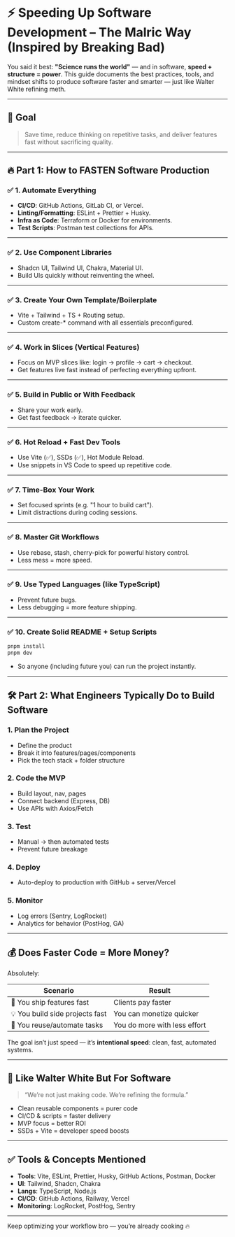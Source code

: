 # ⚡ Speeding Up Software Development – The Malric Way (Inspired by Breaking Bad)

You said it best: **"Science runs the world"** — and in software, **speed + structure = power**. This guide documents the best practices, tools, and mindset shifts to produce software faster and smarter — just like Walter White refining meth.

---

## 🚀 Goal

> Save time, reduce thinking on repetitive tasks, and deliver features fast without sacrificing quality.

---

## 🔥 Part 1: How to FASTEN Software Production

### ✅ 1. Automate Everything
- **CI/CD**: GitHub Actions, GitLab CI, or Vercel.
- **Linting/Formatting**: ESLint + Prettier + Husky.
- **Infra as Code**: Terraform or Docker for environments.
- **Test Scripts**: Postman test collections for APIs.

---

### ✅ 2. Use Component Libraries
- Shadcn UI, Tailwind UI, Chakra, Material UI.
- Build UIs quickly without reinventing the wheel.

---

### ✅ 3. Create Your Own Template/Boilerplate
- Vite + Tailwind + TS + Routing setup.
- Custom create-* command with all essentials preconfigured.

---

### ✅ 4. Work in Slices (Vertical Features)
- Focus on MVP slices like: login → profile → cart → checkout.
- Get features live fast instead of perfecting everything upfront.

---

### ✅ 5. Build in Public or With Feedback
- Share your work early.
- Get fast feedback → iterate quicker.

---

### ✅ 6. Hot Reload + Fast Dev Tools
- Use Vite (✅), SSDs (✅), Hot Module Reload.
- Use snippets in VS Code to speed up repetitive code.

---

### ✅ 7. Time-Box Your Work
- Set focused sprints (e.g. "1 hour to build cart").
- Limit distractions during coding sessions.

---

### ✅ 8. Master Git Workflows
- Use rebase, stash, cherry-pick for powerful history control.
- Less mess = more speed.

---

### ✅ 9. Use Typed Languages (like TypeScript)
- Prevent future bugs.
- Less debugging = more feature shipping.

---

### ✅ 10. Create Solid README + Setup Scripts
```bash
pnpm install
pnpm dev
```
- So anyone (including future you) can run the project instantly.

---

## 🛠️ Part 2: What Engineers Typically Do to Build Software

### 1. Plan the Project
- Define the product
- Break it into features/pages/components
- Pick the tech stack + folder structure

### 2. Code the MVP
- Build layout, nav, pages
- Connect backend (Express, DB)
- Use APIs with Axios/Fetch

### 3. Test
- Manual → then automated tests
- Prevent future breakage

### 4. Deploy
- Auto-deploy to production with GitHub + server/Vercel

### 5. Monitor
- Log errors (Sentry, LogRocket)
- Analytics for behavior (PostHog, GA)

---

## 💰 Does Faster Code = More Money?

Absolutely:

| Scenario                        | Result                         |
|----------------------------------|--------------------------------|
| 🚀 You ship features fast        | Clients pay faster             |
| 💡 You build side projects fast | You can monetize quicker       |
| 🔧 You reuse/automate tasks     | You do more with less effort   |

The goal isn’t just speed — it’s **intentional speed**: clean, fast, automated systems.

---

## 🧪 Like Walter White But For Software

> “We’re not just making code. We’re refining the formula.”

- Clean reusable components = purer code
- CI/CD & scripts = faster delivery
- MVP focus = better ROI
- SSDs + Vite = developer speed boosts

---

## ✅ Tools & Concepts Mentioned

- **Tools**: Vite, ESLint, Prettier, Husky, GitHub Actions, Postman, Docker
- **UI**: Tailwind, Shadcn, Chakra
- **Langs**: TypeScript, Node.js
- **CI/CD**: GitHub Actions, Railway, Vercel
- **Monitoring**: LogRocket, PostHog, Sentry

---

Keep optimizing your workflow bro — you’re already cooking 🔥

